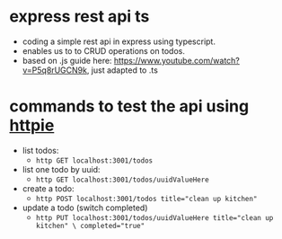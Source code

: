 # express rest api ts
- coding a simple rest api in express using typescript.
- enables us to to CRUD operations on todos.
- based on .js guide here: https://www.youtube.com/watch?v=P5q8rUGCN9k, just
  adapted to .ts

# commands to test the api using [httpie](https://github.com/httpie)
- list todos:
    - `http GET localhost:3001/todos`
- list one todo by uuid:
    - `http GET localhost:3001/todos/uuidValueHere`
- create a todo:
    - `http POST localhost:3001/todos title="clean up kitchen"`
- update a todo (switch completed)
    - `http PUT localhost:3001/todos/uuidValueHere title="clean up kitchen" \
        completed="true"`
